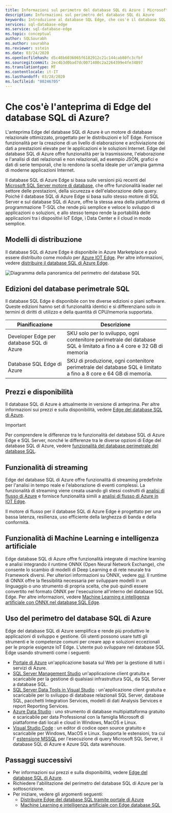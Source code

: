 ```yaml
---
title: Informazioni sul perimetro del database SQL di Azure | Microsoft Docs
description: Informazioni sul perimetro del database SQL di Azure
keywords: Introduzione al database SQL Edge, che cos'è il database SQL Edge, panoramica sul perimetro del database SQL
services: sql-database-edge
ms.service: sql-database-edge
ms.topic: conceptual
author: SQLSourabh
ms.author: sourabha
ms.reviewer: sstein
ms.date: 03/24/2020
ms.openlocfilehash: d5c48b6036065f6182912c21c144cab80fc3cfbf
ms.sourcegitcommit: 2ec4b3d0bad7dc0071400c2a2264399e4fe34897
ms.translationtype: MT
ms.contentlocale: it-IT
ms.lasthandoff: 03/28/2020
ms.locfileid: "80246705"
---
```

# <a name="what-is-azure-sql-database-edge-preview"></a>Che cos'è l'anteprima di Edge del database SQL di Azure?

L'anteprima Edge del database SQL di Azure è un motore di database relazionale ottimizzato, progettato per le distribuzioni e IoT Edge. Fornisce funzionalità per la creazione di un livello di elaborazione e archiviazione dei dati a prestazioni elevate per le applicazioni e le soluzioni Internet. Edge del database SQL di Azure offre funzionalità per la trasmissione, l'elaborazione e l'analisi di dati relazionali e non relazionali, ad esempio JSON, grafici e dati di serie temporali, che lo rendono la scelta ideale per un'ampia gamma di moderne applicazioni Internet.

Il database SQL di Azure Edge si basa sulle versioni più recenti del [Microsoft SQL Server motore di database](/sql/sql-server/sql-server-technical-documentation?toc=/azure/sql-database-edge/toc.json), che offre funzionalità leader nel settore delle prestazioni, della sicurezza e dell'elaborazione delle query. Poiché il database SQL di Azure Edge si basa sullo stesso motore di SQL Server e sul database SQL di Azure, offre la stessa area della piattaforma di programmazione T-SQL che rende più semplice e veloce lo sviluppo di applicazioni o soluzioni, e allo stesso tempo rende la portabilità delle applicazioni tra i dispositivi IoT Edge, i Data Center e il cloud in modo semplice.

## <a name="deployment-models"></a>Modelli di distribuzione

Il database SQL di Azure Edge è disponibile in Azure Marketplace e può essere distribuito come modulo per [Azure IOT Edge](../iot-edge/about-iot-edge.md). Per altre informazioni, vedere [distribuire il database SQL di Azure Edge](deploy-portal.md).<br>

![Diagramma della panoramica del perimetro del database SQL](media/overview/overview.png)

## <a name="editions-of-sql-database-edge"></a>Edizioni del database perimetrale SQL

Il database SQL Edge è disponibile con tre diverse edizioni o piani software. Queste edizioni hanno set di funzionalità identici e si differenziano solo in termini di diritti di utilizzo e della quantità di CPU/memoria supportata.

   |**Pianificazione**  |**Descrizione**  |
   |---------|---------|
   |Developer Edge per database SQL di Azure  |  SKU solo per lo sviluppo, ogni contenitore perimetrale del database SQL è limitato a fino a 4 core e 32 GB di memoria  |
   |Database SQL Edge di Azure    |  SKU di produzione, ogni contenitore perimetrale del database SQL è limitato a fino a 8 core e 64 GB di memoria. |

## <a name="pricing-and-availability"></a>Prezzi e disponibilità

Il database SQL di Azure è attualmente in versione di anteprima. Per altre informazioni sui prezzi e sulla disponibilità, vedere [Edge del database SQL di Azure](https://azure.microsoft.com/services/sql-database-edge/).

> [!IMPORTANT]
> Per comprendere le differenze tra le funzionalità del database SQL di Azure Edge e SQL Server, nonché le differenze tra le diverse opzioni di Edge del database SQL di Azure, vedere [funzionalità del database perimetrale del database SQL](https://azure.microsoft.com/services/sql-database-edge/).

## <a name="streaming-capabilities"></a>Funzionalità di streaming  

Edge del database SQL di Azure offre funzionalità di streaming predefinite per l'analisi in tempo reale e l'elaborazione di eventi complessi. La funzionalità di streaming viene creata usando gli stessi costrutti di [analisi di flusso di Azure](../stream-analytics/stream-analytics-introduction.md) e fornisce funzionalità simili a [analisi di flusso di Azure in IOT Edge](../stream-analytics/stream-analytics-edge.md).

Il motore di flusso per il database SQL di Azure Edge è progettato per una bassa latenza, resilienza, uso efficiente della larghezza di banda e della conformità.

## <a name="machine-learning-and-artificial-intelligence-capabilities"></a>Funzionalità di Machine Learning e intelligenza artificiale

Edge database SQL di Azure offre funzionalità integrate di machine learning e analisi integrando il runtime ONNX (Open Neural Network Exchange), che consente lo scambio di modelli di Deep Learning e di rete neurale tra Framework diversi. Per ulteriori informazioni su ONNX, vedere [qui](https://onnx.ai/). Il runtime di ONNX offre la flessibilità necessaria per sviluppare modelli in un linguaggio o uno strumento di propria scelta, che può quindi essere convertito nel formato ONNX per l'esecuzione all'interno del database SQL Edge. Per altre informazioni, vedere [Machine Learning e intelligenza artificiale con ONNX nel database SQL Edge](onnx-overview.md).

## <a name="working-with-azure-sql-database-edge"></a>Uso del perimetro del database SQL di Azure

Edge del database SQL di Azure semplifica e rende più produttivo le applicazioni di sviluppo e gestione. Gli utenti possono usare tutti gli strumenti e le competenze comuni per creare app e soluzioni eccezionali per le proprie esigenze IoT Edge. L'utente può sviluppare nel database SQL Edge usando strumenti come i seguenti:

- [Portale di Azure](https://portal.azure.com/) un'applicazione basata sul Web per la gestione di tutti i servizi di Azure.
- [SQL Server Management Studio](/sql/ssms/download-sql-server-management-studio-ssms/) un'applicazione client gratuita e scaricabile per la gestione di qualsiasi infrastruttura SQL, da SQL Server a database SQL.
- [SQL Server Data Tools in Visual Studio](/sql/ssdt/download-sql-server-data-tools-ssdt/) : un'applicazione client gratuita e scaricabile per lo sviluppo di database relazionali SQL Server, database SQL, pacchetti Integration Services, modelli di dati Analysis Services e report Reporting Services.
- [Azure Data Studio](/sql/azure-data-studio/what-is/) : uno strumento di database multipiattaforma gratuito e scaricabile per data Professional con la famiglia Microsoft di piattaforme dati locali e cloud in Windows, MacOS e Linux.
- [Visual Studio Code](https://code.visualstudio.com/docs) : un editor di codice open source gratuito e scaricabile per Windows, MacOS e Linux. Supporta le estensioni, tra cui l' [estensione MSSQL](https://aka.ms/mssql-marketplace) per l'esecuzione di query Microsoft SQL Server, il database SQL di Azure e Azure SQL data warehouse.


## <a name="next-steps"></a>Passaggi successivi

- Per informazioni sui prezzi e sulla disponibilità, vedere [Edge del database SQL di Azure](https://azure.microsoft.com/services/sql-database-edge/).
- Richiedere l'abilitazione del perimetro del database SQL di Azure per la sottoscrizione.
- Per iniziare, vedere gli argomenti seguenti:
  - [Distribuire Edge del database SQL tramite portale di Azure](deploy-portal.md)
  - [Machine Learning e intelligenza artificiale con Edge database SQL](onnx-overview.md)
